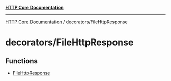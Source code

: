 [**HTTP Core Documentation**](../../README.md)

***

[HTTP Core Documentation](../../README.md) / decorators/FileHttpResponse

# decorators/FileHttpResponse

## Functions

- [FileHttpResponse](functions/FileHttpResponse.md)
